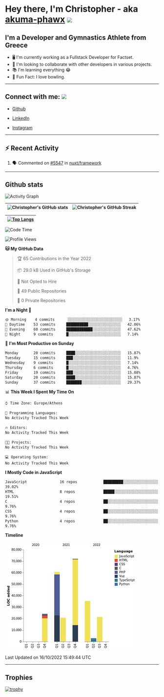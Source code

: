 # Hey there, I'm Christopher - aka [akuma-phawx](https://github.com/akuma-phawx) <img src = "https://raw.githubusercontent.com/MartinHeinz/MartinHeinz/master/wave.gif" width = 50px>

## I'm a Developer and Gymnastics Athlete from Greece

- 🖥️ I'm currently working as a Fullstack Developer for Factset.
- 🤲 I'm looking to collaborate with other developers in various projects.
- 📚 I'm learning everything 😂
- 🎳 Fun Fact: I love bowling.

---

## Connect with me: <img src='https://raw.githubusercontent.com/ShahriarShafin/ShahriarShafin/main/Assets/handshake.gif' width="100px">

- [Github](https://github.com/akuma-phawx)

- [LinkedIn](https://www.linkedin.com/in/christopher-vradis-3b9a68151/)

- [Instagram](https://www.instagram.com/chris.vrd_sw/)

---

## ⚡ Recent Activity

<!--START_SECTION:activity-->
1. 🗣 Commented on [#5547](https://github.com/nuxt/framework/issues/5547) in [nuxt/framework](https://github.com/nuxt/framework)
<!--END_SECTION:activity-->

---

## Github stats

![Activity Graph](https://activity-graph.herokuapp.com/graph?username=akuma-phawx&theme=dracula)

| ![Christopher's GitHub stats](https://github-readme-stats.vercel.app/api?username=akuma-phawx&show_icons=true&theme=dracula) | ![Christopher's GitHub Streak](https://github-readme-streak-stats.herokuapp.com/?user=akuma-phawx&theme=dracula) |
| ---------------------------------------------------------------------------------------------------------------------------- | ---------------------------------------------------------------------------------------------------------------- |

| [![Top Langs](https://github-readme-stats.vercel.app/api/top-langs/?username=akuma-phawx&show_icons=true&theme=radical)](https://github.com/akuma-phawx/github-readme-stats) |
| ---------------------------------------------------------------------------------------------------------------------------------------------------------------------------- |

<!--START_SECTION:waka-->
![Code Time](http://img.shields.io/badge/Code%20Time-62%20hrs%2017%20mins-blue)

![Profile Views](http://img.shields.io/badge/Profile%20Views-0-blue)

**🐱 My GitHub Data** 

> 🏆 65 Contributions in the Year 2022
 > 
> 📦 29.0 kB Used in GitHub's Storage 
 > 
> 🚫 Not Opted to Hire
 > 
> 📜 49 Public Repositories 
 > 
> 🔑 0 Private Repositories  
 > 
**I'm a Night 🦉** 

```text
🌞 Morning    4 commits      ░░░░░░░░░░░░░░░░░░░░░░░░░   3.17% 
🌆 Daytime    53 commits     ██████████░░░░░░░░░░░░░░░   42.06% 
🌃 Evening    60 commits     ████████████░░░░░░░░░░░░░   47.62% 
🌙 Night      9 commits      █░░░░░░░░░░░░░░░░░░░░░░░░   7.14%

```
📅 **I'm Most Productive on Sunday** 

```text
Monday       20 commits     ████░░░░░░░░░░░░░░░░░░░░░   15.87% 
Tuesday      15 commits     ███░░░░░░░░░░░░░░░░░░░░░░   11.9% 
Wednesday    9 commits      █░░░░░░░░░░░░░░░░░░░░░░░░   7.14% 
Thursday     6 commits      █░░░░░░░░░░░░░░░░░░░░░░░░   4.76% 
Friday       19 commits     ███░░░░░░░░░░░░░░░░░░░░░░   15.08% 
Saturday     20 commits     ████░░░░░░░░░░░░░░░░░░░░░   15.87% 
Sunday       37 commits     ███████░░░░░░░░░░░░░░░░░░   29.37%

```


📊 **This Week I Spent My Time On** 

```text
⌚︎ Time Zone: Europe/Athens

💬 Programming Languages: 
No Activity Tracked This Week

🔥 Editors: 
No Activity Tracked This Week

🐱‍💻 Projects: 
No Activity Tracked This Week

💻 Operating System: 
No Activity Tracked This Week

```

**I Mostly Code in JavaScript** 

```text
JavaScript               16 repos            █████████░░░░░░░░░░░░░░░░   39.02% 
HTML                     8 repos             █████░░░░░░░░░░░░░░░░░░░░   19.51% 
C                        4 repos             ██░░░░░░░░░░░░░░░░░░░░░░░   9.76% 
CSS                      4 repos             ██░░░░░░░░░░░░░░░░░░░░░░░   9.76% 
Python                   4 repos             ██░░░░░░░░░░░░░░░░░░░░░░░   9.76%

```


**Timeline**

![Chart not found](https://raw.githubusercontent.com/akuma-phawx/akuma-phawx/main/charts/bar_graph.png) 


 Last Updated on 16/10/2022 15:49:44 UTC
<!--END_SECTION:waka-->

---

## Trophies

[![trophy](https://github-profile-trophy.vercel.app/?username=akuma-phawx&theme=onedark)](https://github.com/ryo-ma/github-profile-trophy)
